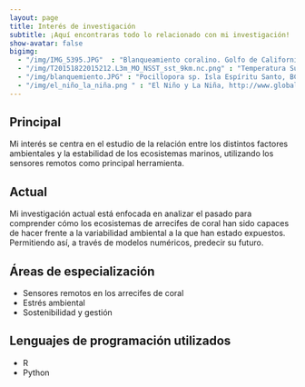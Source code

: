```yaml
---
layout: page
title: Interés de investigación
subtitle: ¡Aquí encontraras todo lo relacionado con mi investigación!
show-avatar: false
bigimg:  
  - "/img/IMG_5395.JPG"  : "Blanqueamiento coralino. Golfo de California. Israel Sanchez"
  - "/img/T20151822015212.L3m_MO_NSST_sst_9km.nc.png" : "Temperatura Superficial del Mar. http://oceancolor.gsfc.nasa.gov/" 
  - "/img/blanquemiento.JPG" : "Pocillopora sp. Isla Espíritu Santo, BCS. Israel Sanchez"
  - "/img/el_niño_la_niña.png " : "El Niño y La Niña, http://www.globalweatheroscillations.com/el-nio-la-nina"
---
```


## Principal

Mi interés se centra en el estudio de la relación entre los distintos factores ambientales y la estabilidad de los ecosistemas marinos, utilizando los sensores remotos como principal herramienta.

## Actual

Mi investigación actual está enfocada en analizar el pasado para comprender cómo los ecosistemas de arrecifes de coral han sido capaces de hacer frente a la variabilidad ambiental a la que han estado expuestos. Permitiendo así, a través de modelos numéricos, predecir su futuro.

## Áreas de especialización

 * Sensores remotos en los arrecifes de coral
 * Estrés ambiental  
 * Sostenibilidad y gestión

## Lenguajes de programación utilizados

   * R
   * Python
